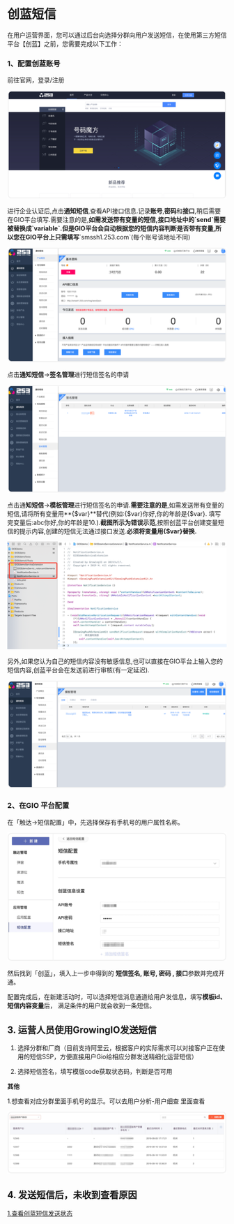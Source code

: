 # 创蓝短信

在用户运营界面，您可以通过后台向选择分群向用户发送短信，在使用第三方短信平台【创蓝】之前，您需要完成以下工作：

### **1**、配置创蓝账号

前往官网，登录/注册

![](../../.gitbook/assets/chuang-lan-1.png)

进行企业认证后,点击**通知短信**,查看API接口信息.记录**账号**,**密码**和**接口**,稍后需要在GIO平台填写.需要注意的是,**如需发送带有变量的短信,接口地址中的\`send\`需要被替换成\`variable\`.但是GIO平台会自动根据您的短信内容判断是否带有变量,所以您在GIO平台上只需填写**\`smssh1.253.com\`\(每个账号该地址不同\)

![](../../.gitbook/assets/chuang-lan-2.png)

点击**通知短信**-&gt;**签名管理**进行短信签名的申请

![](../../.gitbook/assets/chuang-lan-3.png)

点击通**知短信**-&gt;**模板管理**进行短信签名的申请.**需要注意的是**,如需发送带有变量的短信,请将所有变量用**{$var}**替代\(例如:{$var}你好,你的年龄是{$var}. 填写完变量后:abc你好,你的年龄是10.\).**截图所示为错误示范**,按照创蓝平台创建变量短信的提示内容,创建的短信无法通过接口发送.**必须将变量用{$var}替换.**

![](../../.gitbook/assets/image%20%2887%29.png)

另外,如果您认为自己的短信内容没有敏感信息,也可以直接在GIO平台上输入您的短信内容,创蓝平台会在发送前进行审核\(有一定延迟\).

![](../../.gitbook/assets/chuang-lan-4.png)

### **2**、在GIO 平台配置

在「触达→短信配置」中，先选择保存有手机号的用户属性名称。

![](../../.gitbook/assets/chuang-lan-5.png)

然后找到「创蓝」，填入上一步中得到的 **短信签名, 账号, 密码 , 接口**参数并完成开通。

配置完成后，在新建活动时，可以选择短信消息通道给用户发信息，填写**模板id、短信内容变量**后， 满足条件的用户就会收到一条短信。

## 3. 运营人员使用GrowingIO发送短信

1. 选择分群和厂商（目前支持阿里云，根据客户的实际需求可以对接客户正在使用的短信SSP，方便直接用户Gio给相应分群发送精细化运营短信）

2. 选择短信签名，填写模版code获取状态码，判断是否可用

**其他**

1.想查看对应分群里面手机号的显示。可以去用户分析-用户细查 里面查看

![](../../.gitbook/assets/12%20%282%29.png)

## 4.  发送短信后，未收到查看原因

[1.查看创蓝短信发送状态](https://zz.253.com/index.html)

